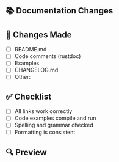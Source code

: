 <!--
This is a simplified template for documentation-only changes.
For code changes, please use the main PR template.
-->

## 📚 Documentation Changes

<!-- Describe what documentation you're updating -->



## 📝 Changes Made

<!-- List the documentation updates -->

- [ ] README.md
- [ ] Code comments (rustdoc)
- [ ] Examples
- [ ] CHANGELOG.md
- [ ] Other: 

## ✅ Checklist

- [ ] All links work correctly
- [ ] Code examples compile and run
- [ ] Spelling and grammar checked
- [ ] Formatting is consistent

## 🔍 Preview

<!-- If possible, add screenshots or examples of the updated documentation -->



